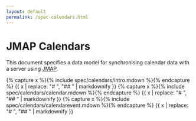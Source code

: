 ```yaml
---
layout: default
permalink: /spec-calendars.html
---
```


# JMAP Calendars

This document specifies a data model for synchronising calendar data with a server using [JMAP](spec-core.html).

{% capture x %}{% include spec/calendars/intro.mdown %}{% endcapture %}
{{ x | replace: "# ", "## " | markdownify }}
{% capture x %}{% include spec/calendars/calendar.mdown %}{% endcapture %}
{{ x | replace: "# ", "## " | markdownify }}
{% capture x %}{% include spec/calendars/calendarevent.mdown %}{% endcapture %}
{{ x | replace: "# ", "## " | markdownify }}
